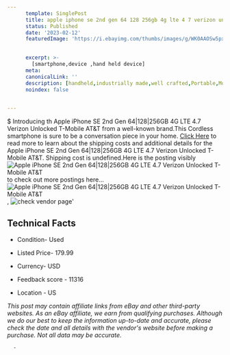 ```yaml
---
      template: SinglePost
      title: apple iphone se 2nd gen 64 128 256gb 4g lte 4 7 verizon unlocked t mobile at t
      status: Published
      date: '2023-02-12'
      featuredImage: 'https://i.ebayimg.com/thumbs/images/g/WK0AAOSw5pxjgrpi/s-l225.jpg'
       

      excerpt: >-
        [smartphone,device ,hand held device]
      meta:
      canonicalLink: ''
      description: [handheld,industrially made,well crafted,Portable,Mobile,Compact,Convenient,Lightweight,Maneuverable,Man-portable,Miniature,Carriable,Hand-held,Light,Holdable,Transportable,Mobile device,Pocket-sized,On-the-go,Wireless,Cordless,Compact size,Convenient size, smartphone,device ,hand held device]
      noindex: false
      

---
```

$
      Introducing th Apple iPhone SE 2nd Gen 64|128|256GB 4G LTE 4.7 Verizon Unlocked T-Mobile AT&T from a well-known brand.This Cordless smartphone is sure to be a conversation piece in your home. [Click Here](https://www.ebay.com/itm/165337199649?hash=item267edd7421%3Ag%3AWK0AAOSw5pxjgrpi&mkevt=1&mkcid=1&mkrid=711-53200-19255-0&campid=%253CePNCampaignId%253E&customid=%253CreferenceId%253E&toolid=10049) to read more to learn about the shipping costs and additional details for the Apple iPhone SE 2nd Gen 64|128|256GB 4G LTE 4.7 Verizon Unlocked T-Mobile AT&T. Shipping cost is undefined.Here is the posting visibly ![Apple iPhone SE 2nd Gen 64|128|256GB 4G LTE 4.7 Verizon Unlocked T-Mobile AT&T](https://i.ebayimg.com/thumbs/images/g/WK0AAOSw5pxjgrpi/s-l225.jpg) to check out more postings here... ![Apple iPhone SE 2nd Gen 64|128|256GB 4G LTE 4.7 Verizon Unlocked T-Mobile AT&T](https://i.ebayimg.com/images/g/WK0AAOSw5pxjgrpi/s-l1600.jpg), ![check vendor page](https://origin-galleryplus.ebayimg.com/ws/web/165337199649_2_0_1/225x225.jpg,https://origin-galleryplus.ebayimg.com/ws/web/165337199649_3_0_1/225x225.jpg)'

      

 ## Technical Facts 



     
      

 - Condition- Used 


      

 - Listed Price- 179.99 


      

 - Currency- USD 


      

 - Feedback score - 11316 


      

 - Location - US 


      
      

 *_This post may contain affiliate links from eBay and other third-party websites. As an eBay affiliate, we earn from qualifying purchases. Although we do our best to keep the information up-to-date and accurate, please check the date and all details with the vendor's website before making a purchase. Not all data may be accurate._*




      -

